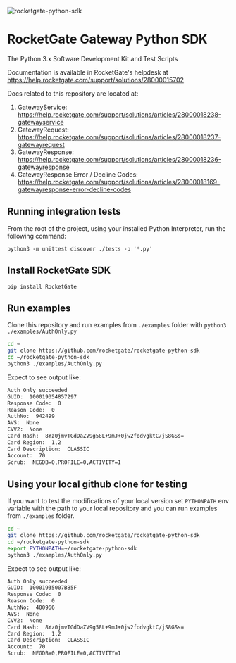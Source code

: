 ![rocketgate-python-sdk](http://rocketgate.com/images/logo_rocketgate.png)

RocketGate Gateway Python SDK
===========

The Python 3.x Software Development Kit and Test Scripts

Documentation is available in RocketGate's helpdesk at https://help.rocketgate.com/support/solutions/28000015702

Docs related to this repository are located at:

1. GatewayService: https://help.rocketgate.com/support/solutions/articles/28000018238-gatewayservice
2. GatewayRequest: https://help.rocketgate.com/support/solutions/articles/28000018237-gatewayrequest
3. GatewayResponse: https://help.rocketgate.com/support/solutions/articles/28000018236-gatewayresponse
4. GatewayResponse Error / Decline Codes: https://help.rocketgate.com/support/solutions/articles/28000018169-gatewayresponse-error-decline-codes


## Running integration tests
From the root of the project, using your installed Python Interpreter, run the following command:
```shell
python3 -m unittest discover ./tests -p '*.py'
```

## Install RocketGate SDK
```shell
pip install RocketGate
```

## Run examples

Clone this repository and run examples from `./examples` folder 
with `python3 ./examples/AuthOnly.py`

```bash
cd ~
git clone https://github.com/rocketgate/rocketgate-python-sdk
cd ~/rocketgate-python-sdk
python3 ./examples/AuthOnly.py
```


Expect to see output like:

```bash
Auth Only succeeded
GUID:  100019354857297
Response Code:  0
Reason Code:  0
AuthNo:  942499
AVS:  None
CVV2:  None
Card Hash:  8Yz0jmvTGdDaZV9g58L+9mJ+0jw2fodvgktC/jS8GSs=
Card Region:  1,2
Card Description:  CLASSIC
Account:  70
Scrub:  NEGDB=0,PROFILE=0,ACTIVITY=1
```

## Using your local github clone for testing 
If you want to test the modifications of your local version
set `PYTHONPATH` env variable with the path to your 
local repository and you can run examples from `./examples` folder.

```bash
cd ~
git clone https://github.com/rocketgate/rocketgate-python-sdk
cd ~/rocketgate-python-sdk
export PYTHONPATH=~/rocketgate-python-sdk
python3 ./examples/AuthOnly.py
```

Expect to see output like:

```bash
Auth Only succeeded
GUID:  10001935007BB5F
Response Code:  0
Reason Code:  0
AuthNo:  400966
AVS:  None
CVV2:  None
Card Hash:  8Yz0jmvTGdDaZV9g58L+9mJ+0jw2fodvgktC/jS8GSs=
Card Region:  1,2
Card Description:  CLASSIC
Account:  70
Scrub:  NEGDB=0,PROFILE=0,ACTIVITY=1
```